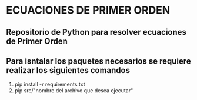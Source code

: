# ECUACIONES DE PRIMER ORDEN

## Repositorio de Python para resolver ecuaciones de Primer Orden

## Para isntalar los paquetes necesarios se requiere realizar los siguientes comandos 

1. pip install -r requirements.txt 
2. pip src/"nombre del archivo que desea ejecutar"


